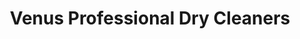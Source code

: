 ---
title: "Venus Professional Dry Cleaners"
url: /pretoria/venus-professional-dry-cleaners/
shop: Wäscherei
---
